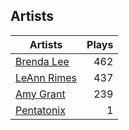 ## Artists
Artists | Plays 
----- | -----: 
[Brenda Lee](/artists/brenda-lee-18115) | 462
[LeAnn Rimes](/artists/leann-rimes-122380) | 437
[Amy Grant](/artists/amy-grant-3053) | 239
[Pentatonix](/artists/pentatonix-655231) | 1

